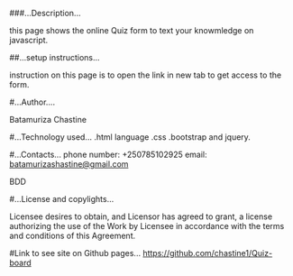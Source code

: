 ###...Description...

this page shows the online Quiz form to text your knowmledge on javascript.

##...setup instructions...

instruction on this page is to open the link in new tab to get access to the form.

#...Author....

Batamuriza Chastine

#...Technology used...
.html language
.css
.bootstrap and jquery.

#...Contacts...
phone number: +250785102925
email: batamurizashastine@gmail.com

BDD


#...License and copylights...

Licensee desires to obtain, and Licensor has agreed to grant, a license authorizing the use of the Work by Licensee in accordance with the terms and conditions of this Agreement.

#Link to see site on Github pages...
https://github.com/chastine1/Quiz-board